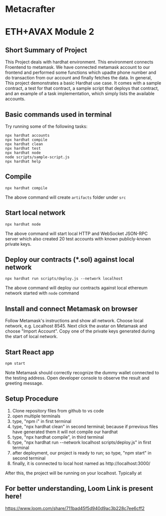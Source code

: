 # Metacrafter 
# ETH+AVAX Module 2
## Short Summary of Project
This Project deals with hardhat environment. This environment connects Froentend to metamask.
We have connected metamask account to our frontend and performed some functions which upadte phone number and do transaction from our account and finally fetches the data.
In general,
This project demonstrates a basic Hardhat use case. It comes with a sample contract, a test for that contract, a sample script that deploys that contract, and an example of a task implementation, which simply lists the available accounts.
## Basic commands used in terminal

Try running some of the following tasks:

```shell
npx hardhat accounts
npx hardhat compile
npx hardhat clean
npx hardhat test
npx hardhat node
node scripts/sample-script.js
npx hardhat help
```

## Compile
```
npx hardhat compile
```
The above command will create `artifacts` folder under `src`

## Start local network
```
npx hardhat node
```
The above command will start local HTTP and WebSocket JSON-RPC server which also created 20 test accounts with known publicly-known private keys.

## Deploy our contracts (*.sol) against local network
```
npx hardhat run scripts/deploy.js --network localhost
```
The above command will deploy our contracts against local ethereum network started with ```node``` command

## Install and connect Metamask on browser
Follow Metamask's instructions and show all network.  Choose local network, e.g. Localhost 8545.  Next click the avatar on Metamask and choose "Import Account".  Copy one of the private keys generated during the start of local network.

## Start React app
```
npm start
```
Note Metamask should correctly recognize the dummy wallet connected to the testing address.  Open developer console to observe the result and greeting message.

## Setup Procedure
1) Clone repository files from github to vs code
2) open multiple terminals
3) type, "npm i" in first terminal
4) type, "npx hardhat clean" in second terminal; because if prrevious files have generated them it will not compile our hardhat
5) type, "npx hardhat compile", in third terminal
6) type, "npx hardhat run --network localhost scripts/deploy.js" in first terminal
7) after deployment, our project is ready to run; so type, "npm start" in second terminal
8) finally, it is connected to local host named as  http://localhost:3000/

After this, the project will be running on your localhost. Typically at

## For better understanding, Loom Link is present here!
https://www.loom.com/share/711bad45f5d940d9ac3b228c7ee6cff2

